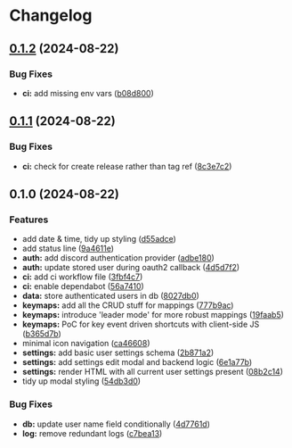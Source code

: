 # Changelog

## [0.1.2](https://github.com/scottmckendry/mnemstart/compare/v0.1.1...v0.1.2) (2024-08-22)


### Bug Fixes

* **ci:** add missing env vars ([b08d800](https://github.com/scottmckendry/mnemstart/commit/b08d800fe1cdf619ced0f342127a5a2ed725eb0f))

## [0.1.1](https://github.com/scottmckendry/mnemstart/compare/v0.1.0...v0.1.1) (2024-08-22)


### Bug Fixes

* **ci:** check for create release rather than tag ref ([8c3e7c2](https://github.com/scottmckendry/mnemstart/commit/8c3e7c281c6ceac91acb9c2ec6fceac37c4ae75f))

## 0.1.0 (2024-08-22)


### Features

* add date & time, tidy up styling ([d55adce](https://github.com/scottmckendry/mnemstart/commit/d55adce33ef56d79ca3d9038e88176b0a273f10d))
* add status line ([9a4611e](https://github.com/scottmckendry/mnemstart/commit/9a4611ecf45e67468010dfee28a8f3440db38d76))
* **auth:** add discord authentication provider ([adbe180](https://github.com/scottmckendry/mnemstart/commit/adbe180d60c61a48d41edac2f5aa530506a52f96))
* **auth:** update stored user during oauth2 callback ([4d5d7f2](https://github.com/scottmckendry/mnemstart/commit/4d5d7f2ce59983004044d24cd153e7969bafab96))
* **ci:** add ci workflow file ([3fbf4c7](https://github.com/scottmckendry/mnemstart/commit/3fbf4c71770af5d3c2b6afd74913866a9faf25c6))
* **ci:** enable dependabot ([56a7410](https://github.com/scottmckendry/mnemstart/commit/56a74106740f881f69b852e047a5b2217c86d744))
* **data:** store authenticated users in db ([8027db0](https://github.com/scottmckendry/mnemstart/commit/8027db03195fc2ed5397e5ba4021a46f57ceb213))
* **keymaps:** add all the CRUD stuff for mappings ([777b9ac](https://github.com/scottmckendry/mnemstart/commit/777b9ac90c0d923678d8ad0fa013a39a2ea594bd))
* **keymaps:** introduce 'leader mode' for more robust mappings ([19faab5](https://github.com/scottmckendry/mnemstart/commit/19faab5d05804d0fa715dc003601708a6a3ee2f0))
* **keymaps:** PoC for key event driven shortcuts with client-side JS ([b365d7b](https://github.com/scottmckendry/mnemstart/commit/b365d7b567a797d1f92a73a62d23434936b42a26))
* minimal icon navigation ([ca46608](https://github.com/scottmckendry/mnemstart/commit/ca4660876a8d35cb4d3097fb278a5d4ec29f1b7f))
* **settings:** add basic user settings schema ([2b871a2](https://github.com/scottmckendry/mnemstart/commit/2b871a2af455b9233c4c646a71058ee7e3ab774c))
* **settings:** add settings edit modal and backend logic ([6e1a77b](https://github.com/scottmckendry/mnemstart/commit/6e1a77bb474b38d851fad5982babb59e710bd293))
* **settings:** render HTML with all current user settings present ([08b2c14](https://github.com/scottmckendry/mnemstart/commit/08b2c141193c98f3978dfe13985465e068d31d4c))
* tidy up modal styling ([54db3d0](https://github.com/scottmckendry/mnemstart/commit/54db3d0a4e5863809e8f1d4aa45195270fdd364a))


### Bug Fixes

* **db:** update user name field conditionally ([4d7761d](https://github.com/scottmckendry/mnemstart/commit/4d7761d70c4359112960078fa9cafb512f642cf9))
* **log:** remove redundant logs ([c7bea13](https://github.com/scottmckendry/mnemstart/commit/c7bea13b4e292f7944d7dca08905a4e913a7cbe5))
